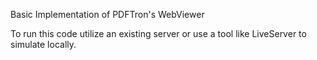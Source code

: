 Basic Implementation of PDFTron's WebViewer

To run this code utilize an existing server or use a tool like LiveServer to simulate locally.
